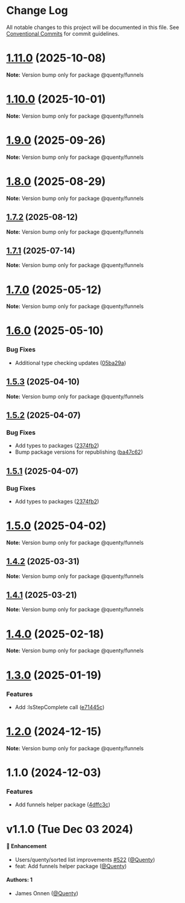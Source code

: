 # Change Log

All notable changes to this project will be documented in this file.
See [Conventional Commits](https://conventionalcommits.org) for commit guidelines.

# [1.11.0](https://github.com/Quenty/NevermoreEngine/compare/@quenty/funnels@1.10.0...@quenty/funnels@1.11.0) (2025-10-08)

**Note:** Version bump only for package @quenty/funnels





# [1.10.0](https://github.com/Quenty/NevermoreEngine/compare/@quenty/funnels@1.9.0...@quenty/funnels@1.10.0) (2025-10-01)

**Note:** Version bump only for package @quenty/funnels





# [1.9.0](https://github.com/Quenty/NevermoreEngine/compare/@quenty/funnels@1.8.0...@quenty/funnels@1.9.0) (2025-09-26)

**Note:** Version bump only for package @quenty/funnels





# [1.8.0](https://github.com/Quenty/NevermoreEngine/compare/@quenty/funnels@1.7.2...@quenty/funnels@1.8.0) (2025-08-29)

**Note:** Version bump only for package @quenty/funnels





## [1.7.2](https://github.com/Quenty/NevermoreEngine/compare/@quenty/funnels@1.7.1...@quenty/funnels@1.7.2) (2025-08-12)

**Note:** Version bump only for package @quenty/funnels





## [1.7.1](https://github.com/Quenty/NevermoreEngine/compare/@quenty/funnels@1.7.0...@quenty/funnels@1.7.1) (2025-07-14)

**Note:** Version bump only for package @quenty/funnels





# [1.7.0](https://github.com/Quenty/NevermoreEngine/compare/@quenty/funnels@1.6.0...@quenty/funnels@1.7.0) (2025-05-12)

**Note:** Version bump only for package @quenty/funnels





# [1.6.0](https://github.com/Quenty/NevermoreEngine/compare/@quenty/funnels@1.5.3...@quenty/funnels@1.6.0) (2025-05-10)


### Bug Fixes

* Additional type checking updates ([05ba29a](https://github.com/Quenty/NevermoreEngine/commit/05ba29a03efc9f3feed74b34f1d9dfb237496214))





## [1.5.3](https://github.com/Quenty/NevermoreEngine/compare/@quenty/funnels@1.5.2...@quenty/funnels@1.5.3) (2025-04-10)

**Note:** Version bump only for package @quenty/funnels





## [1.5.2](https://github.com/Quenty/NevermoreEngine/compare/@quenty/funnels@1.5.0...@quenty/funnels@1.5.2) (2025-04-07)


### Bug Fixes

* Add types to packages ([2374fb2](https://github.com/Quenty/NevermoreEngine/commit/2374fb2b043cfbe0e9b507b3316eec46a4e353a0))
* Bump package versions for republishing ([ba47c62](https://github.com/Quenty/NevermoreEngine/commit/ba47c62e32170bf74377b0c658c60b84306dc294))





## [1.5.1](https://github.com/Quenty/NevermoreEngine/compare/@quenty/funnels@1.5.0...@quenty/funnels@1.5.1) (2025-04-07)


### Bug Fixes

* Add types to packages ([2374fb2](https://github.com/Quenty/NevermoreEngine/commit/2374fb2b043cfbe0e9b507b3316eec46a4e353a0))





# [1.5.0](https://github.com/Quenty/NevermoreEngine/compare/@quenty/funnels@1.4.2...@quenty/funnels@1.5.0) (2025-04-02)

**Note:** Version bump only for package @quenty/funnels





## [1.4.2](https://github.com/Quenty/NevermoreEngine/compare/@quenty/funnels@1.4.1...@quenty/funnels@1.4.2) (2025-03-31)

**Note:** Version bump only for package @quenty/funnels





## [1.4.1](https://github.com/Quenty/NevermoreEngine/compare/@quenty/funnels@1.4.0...@quenty/funnels@1.4.1) (2025-03-21)

**Note:** Version bump only for package @quenty/funnels





# [1.4.0](https://github.com/Quenty/NevermoreEngine/compare/@quenty/funnels@1.3.0...@quenty/funnels@1.4.0) (2025-02-18)

**Note:** Version bump only for package @quenty/funnels





# [1.3.0](https://github.com/Quenty/NevermoreEngine/compare/@quenty/funnels@1.2.0...@quenty/funnels@1.3.0) (2025-01-19)


### Features

* Add :IsStepComplete call ([e71445c](https://github.com/Quenty/NevermoreEngine/commit/e71445c919f527c52b00558a721f783887819ca4))





# [1.2.0](https://github.com/Quenty/NevermoreEngine/compare/@quenty/funnels@1.1.0...@quenty/funnels@1.2.0) (2024-12-15)

**Note:** Version bump only for package @quenty/funnels





# 1.1.0 (2024-12-03)


### Features

* Add funnels helper package ([4dffc3c](https://github.com/Quenty/NevermoreEngine/commit/4dffc3ce700ff6f750cf5483d4a6fb95ebc1c80a))





# v1.1.0 (Tue Dec 03 2024)

#### 🚀 Enhancement

- Users/quenty/sorted list improvements [#522](https://github.com/Quenty/NevermoreEngine/pull/522) ([@Quenty](https://github.com/Quenty))
- feat: Add funnels helper package ([@Quenty](https://github.com/Quenty))

#### Authors: 1

- James Onnen ([@Quenty](https://github.com/Quenty))
